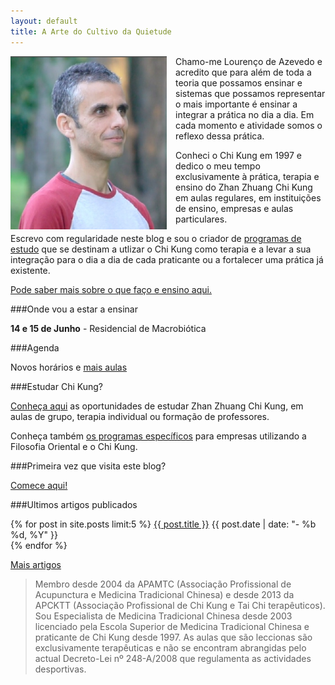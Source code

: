 ```yaml
---
layout: default 
title: A Arte do Cultivo da Quietude
---
```

<p><img src="/files/foto.jpg" class="profile" style="float: left; margin-right: 1em; width: 250px;"></p>

Chamo-me Lourenço de Azevedo e acredito que para além de toda a teoria que possamos ensinar e sistemas que possamos representar o mais importante é ensinar a integrar a prática no dia a dia. Em cada momento e atividade somos o reflexo dessa prática. 

Conheci o Chi Kung em 1997 e dedico o meu tempo exclusivamente à prática,
terapia e ensino do Zhan Zhuang Chi Kung em aulas regulares, em instituições de
ensino, empresas e aulas particulares. 

Escrevo com regularidade neste blog e sou o criador de [programas de
estudo](estudar.html) que se destinam a utlizar o Chi Kung como terapia
e a levar a sua integração para o dia a dia de cada praticante ou a fortalecer
uma prática já existente. 

[Pode saber mais sobre o que faço e ensino aqui.](sobremim.html) 

###Onde vou a estar a ensinar

**14 e 15 de Junho** - Residencial de Macrobiótica

###Agenda

Novos horários e [mais aulas](http://devagar.org/aulas.html)

###Estudar Chi Kung?

[Conheça aqui](estudar.html) as oportunidades de estudar Zhan Zhuang Chi Kung,
em aulas de grupo, terapia individual ou formação de professores.  

Conheça também [os programas específicos](estudar.html#empresas) para empresas
utilizando a Filosofia Oriental e o Chi Kung. 

###Primeira vez que visita este blog?

[Comece aqui!](/inicio.html)

###Ultimos artigos publicados

<div class="hfeed">
	<article class="hentry entry">
	  	<p>{% for post in site.posts limit:5 %}
			<a href="{{ post.url }}">{{ post.title }}</a>
			<time datetime="{{ post.date | xmlschema }}">{{ post.date | date: "- %b %d, %Y" }}</time> 
		  <br>
		  {% endfor %}
		 </p>
	 </article>
 </div>

[Mais artigos](http://devagar.org/blog.html) 

>Membro desde 2004 da APAMTC (Associação Profissional de Acupunctura e Medicina Tradicional Chinesa) e desde 2013 da APCKTT (Associação Profissional de Chi Kung e Tai Chi terapêuticos). Sou Especialista de Medicina Tradicional Chinesa desde 2003 licenciado pela Escola Superior de Medicina Tradicional Chinesa e praticante de Chi Kung desde 1997. As aulas que são leccionas são exclusivamente terapêuticas e não se encontram abrangidas pelo actual Decreto-Lei nº 248-A/2008 que regulamenta as actividades desportivas.

